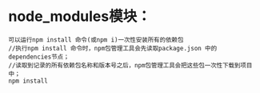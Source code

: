 ﻿# node_modules模块：
    可以运行npm install 命令(或npm i)一次性安装所有的依赖包
    //执行npm install 命令时，npm包管理工具会先读取package.json 中的 dependencies节点；
    //读取到记录的所有依赖包名称和版本号之后，npm包管理工具会把这些包一次性下载到项目中；
    npm install


